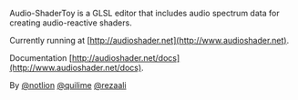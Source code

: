 Audio-ShaderToy is a GLSL editor that includes audio spectrum data for creating audio-reactive shaders.

Currently running at [http://audioshader.net](http://www.audioshader.net).

Documentation [http://audioshader.net/docs](http://www.audioshader.net/docs).

By [@notlion](http://github.com/notlion) [@quilime](http://github.com/quilime) [@rezaali](http://github.com/rezaali)